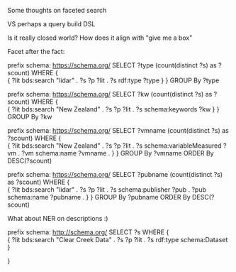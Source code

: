 Some thoughts on faceted search

VS perhaps a query build DSL

Is it really closed world?
How does it align with "give me a box"

Facet after the fact:

prefix schema: <https://schema.org/> 
SELECT ?type (count(distinct ?s) as ?scount)
WHERE {   
  {
       ?lit bds:search "lidar" .
       ?s ?p ?lit .
       ?s rdf:type ?type
       }
}
GROUP By ?type

prefix schema: <https://schema.org/> 
SELECT  ?kw (count(distinct ?s) as ?scount)
WHERE {   
  {
       ?lit bds:search "New Zealand" .
       ?s ?p ?lit .
       ?s schema:keywords ?kw
       }
}
GROUP By ?kw

prefix schema: <https://schema.org/> 
SELECT  ?vmname (count(distinct ?s) as ?scount)
WHERE {   
  {
       ?lit bds:search "New Zealand" .
       ?s ?p ?lit .
       ?s schema:variableMeasured ?vm .
       ?vm schema:name ?vmname .
       }
}
GROUP By ?vmname 
ORDER By DESC(?scount)


prefix schema: <https://schema.org/> 
SELECT  ?pubname (count(distinct ?s) as ?scount)
WHERE {   
  {
       ?lit bds:search "lidar" .
       ?s ?p ?lit .
       ?s schema:publisher ?pub .
       ?pub schema:name ?pubname .
       }
}
GROUP By ?pubname 
ORDER By DESC(?scount)

What about NER on descriptions  :)








prefix schema: <http://schema.org/> 
SELECT  ?s
WHERE {   
  {
       ?lit bds:search "Clear Creek Data" .
       ?s ?p ?lit .
       ?s rdf:type schema:Dataset
       }

}